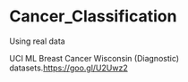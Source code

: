 # Cancer_Classification
Using real data 

UCI ML Breast Cancer Wisconsin (Diagnostic) datasets.https://goo.gl/U2Uwz2
